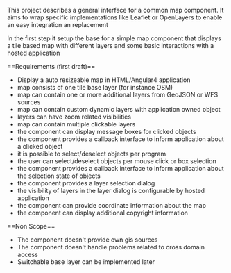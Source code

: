 This project describes a general interface for a
common map component.
It aims to wrap specific implementations like Leaflet
or OpenLayers to enable an easy integration an replacement

In the first step it setup the base for a simple map 
component that displays a tile based map with different
layers and some basic interactions with a hosted application

==Requirements (first draft)==
* Display a auto resizeable map in HTML/Angular4 application
* map consists of one tile base layer (for instance OSM)
* map can contain one or more additional layers from GeoJSON or WFS sources
* map can contain custom dynamic layers with application owned object
* layers can have zoom related visibilities 
* map can contain multiple clickable layers
* the component can display message boxes for clicked objects
* the component provides a callback interface to inform application about a clicked object
* it is possible to select/deselect objects per program
* the user can select/deselect objects per mouse click or box selection
* the component provides a callback interface to inform application about the selection state of objects
* the component provides a layer selection dialog
* the visibility of layers in the layer dialog is configurable by hosted application
* the component can provide coordinate information about the map
* the component can display additional copyright information 


==Non Scope==
* The component doesn't provide own gis sources
* The component doesn't handle problems related to cross domain access
* Switchable base layer can be implemented later